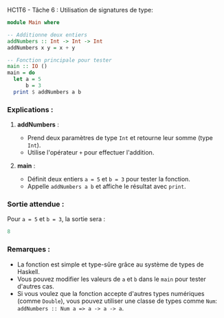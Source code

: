 HC1T6 - Tâche 6 : Utilisation de signatures de type:

```haskell
module Main where

-- Additionne deux entiers
addNumbers :: Int -> Int -> Int
addNumbers x y = x + y

-- Fonction principale pour tester
main :: IO ()
main = do
  let a = 5
      b = 3
  print $ addNumbers a b
```

### Explications :
1. **addNumbers** :
   - Prend deux paramètres de type `Int` et retourne leur somme (type `Int`).
   - Utilise l'opérateur `+` pour effectuer l'addition.

2. **main** :
   - Définit deux entiers `a = 5` et `b = 3` pour tester la fonction.
   - Appelle `addNumbers a b` et affiche le résultat avec `print`.

### Sortie attendue :
Pour `a = 5` et `b = 3`, la sortie sera :
```haskell
8
```

### Remarques :
- La fonction est simple et type-sûre grâce au système de types de Haskell.
- Vous pouvez modifier les valeurs de `a` et `b` dans le `main` pour tester d'autres cas.
- Si vous voulez que la fonction accepte d'autres types numériques (comme `Double`), vous pouvez utiliser une classe de types comme `Num`: `addNumbers :: Num a => a -> a -> a`.
